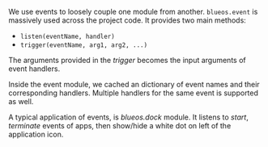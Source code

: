 We use events to loosely couple one module from another. `blueos.event` is massively used across the project code. It provides two main methods:

- `listen(eventName, handler)`
- `trigger(eventName, arg1, arg2, ...)`

The arguments provided in the *trigger* becomes the input arguments of event handlers.

Inside the event module, we cached an dictionary of event names and their corresponding handlers. Multiple handlers for the same event is supported as well.

A typical application of events, is *blueos.dock* module. It listens to *start*, *terminate* events of apps, then show/hide a white dot on left of the application icon.
